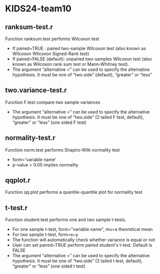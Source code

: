# KIDS24-team10
## ranksum-test.r
Function ranksum.test performs Wilcoxon test
* If paired=TRUE : paired two-sample Wilcoxon test (also known as Wilcoxon Wilcoxon Signed-Rank test)
* If paired=FALSE (default): unpaired two-samples Wilcoxon test (also known as Wilcoxon rank sum test or Mann-Whitney test).
* The argument “alternative =” can be used to specify the alternative hypothesis. It must be one of “two.side” (default), “greater” or “less”


## two.variance-test.r
Function F.test compare two sample variances
* The argument “alternative =” can be used to specify the alternative hypothesis. It must be one of “two.side” (2 tailed F test, default), “greater” or “less” (one sided F test)

## normality-test.r
Function norm.test performs Shapiro-Wilk normality test
* form='variable name'
* p-value > 0.05 implies normality

## qqplot.r
Function qq.plot performs a quantile-quantile plot for normality test 

## t-test.r
Function student.test performs one and two sample t-tests. 
* For one sample t-test, form="variable name", mu=a theoretical mean
* For two sample t-test, form=x~y
* The function will automatically check whether variance is equal or not
* User can set paired=TRUE perform paired student's t-test. Default is FALSE
* The argument “alternative =” can be used to specify the alternative hypothesis. It must be one of “two.side” (2 tailed t test, default), “greater” or “less” (one sided t test)
